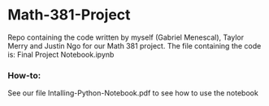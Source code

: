 # Math-381-Project
Repo containing the code written by myself (Gabriel Menescal), Taylor Merry and Justin Ngo for our Math 381 project.
The file containing the code is: Final Project Notebook.ipynb

### How-to:
See our file Intalling-Python-Notebook.pdf to see how to use the notebook
